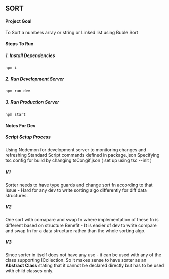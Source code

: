 ## SORT

#### Project Goal

To Sort a numbers array or string or Linked list using Buble Sort

#### Steps To Run

##### 1. Install Dependencies

`npm i
`

##### 2. Run Development Server

`npm run dev
`

##### 3. Run Production Server

`npm start
`

#### Notes For Dev

##### Script Setup Process

Using Nodemon for development server to monitoring changes and refreshing
Standard Script commands defined in package.json
Specifying tsc config for build by changing tsCongif.json ( set up using tsc --init )

##### V1

Sorter needs to have type guards and change sort fn according to that
Issue - Hard for any dev to write sorting algo differently for diff data structures.

##### V2

One sort with comapare and swap fn where implementation of these fn is different based on structure
Benefit - It is easier of dev to write compare and swap fn for a data structure rather than the whole sorting algo.

##### V3

Since sorter in itself does not have any use - it can be used with any of the class supporting ICollection.
So it makes sense to have sorter as an **Abstract Class** stating that it cannot be declared directly but has to be used with child classes only.

